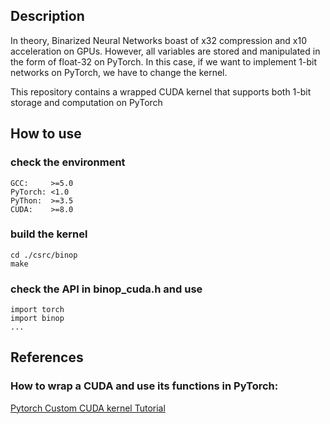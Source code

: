 ## Description

In theory, Binarized Neural Networks boast of x32 compression and x10 acceleration on GPUs.
However, all variables are stored and manipulated in the form of float-32 on PyTorch. In this case, if we want to implement 1-bit networks on PyTorch, we have to change the kernel.

This repository contains a wrapped CUDA kernel that supports both 1-bit storage and computation on PyTorch

## How to use

### check the environment
    GCC:     >=5.0
    PyTorch: <1.0
    PyThon:  >=3.5
    CUDA:    >=8.0

### build the kernel
    cd ./csrc/binop
    make
    
### check the API in binop_cuda.h and use
    import torch
    import binop
    ...

## References

### How to wrap a CUDA and use its functions in PyTorch:

[Pytorch Custom CUDA kernel Tutorial](https://github.com/chrischoy/pytorch-custom-cuda-tutorial)
